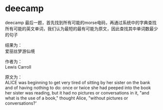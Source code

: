 # deecamp

deecamp 最后一题，首先找到所有可能的morse电码，再通过系统中的字典查找所有可能的英文单词，我们认为最短的最有可能为原文，因此查找其中单词数最少的句子

结果为：  
爱丽丝梦游仙境

作者为：  
Lewis Carroll   

原文为：  
ALICE was beginning to get very tired of sitting by her sister on the bank and of having nothing to do: once or twice she had peeped into the book her sister was reading, but it had no pictures or conversations in it, "and what is the use of a book," thought Alice, "without pictures or conversations?'
